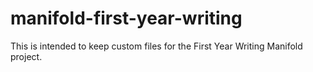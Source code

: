 # manifold-first-year-writing

This is intended to keep custom files for the First Year Writing Manifold project.
